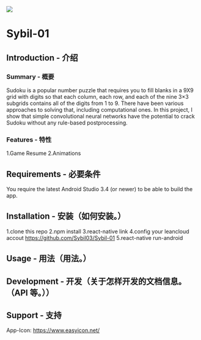 ![](http://github.com/Sybil/Sybil-01/raw/master/ic_launcher_sudoku.png)

# Sybil-01
## Introduction - 介绍
### Summary - 概要
Sudoku is a popular number puzzle that requires you to fill blanks in a 9X9 grid with digits so that each column, each row, and each of the nine 3×3 subgrids contains all of the digits from 1 to 9. There have been various approaches to solving that, including computational ones. In this project, I show that simple convolutional neural networks have the potential to crack Sudoku without any rule-based postprocessing.
### Features - 特性
 1.Game Resume
 2.Animations

## Requirements - 必要条件
You require the latest Android Studio 3.4 (or newer) to be able to build the app.

## Installation - 安装（如何安装。）
  1.clone this repo
  2.npm install
  3.react-native link
  4.config your leancloud accout https://github.com/Sybil03/Sybil-01
  5.react-native run-android

## Usage - 用法（用法。）

## Development - 开发（关于怎样开发的文档信息。（API 等。））

## Support - 支持
App-Icon: https://www.easyicon.net/
